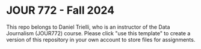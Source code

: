# JOUR 772 - Fall 2024

This repo belongs to Daniel Trielli, who is an instructor of the Data Journalism (JOUR772) course.  Please click "use this template" to create a version of this repository in your own account to store files for assignments.